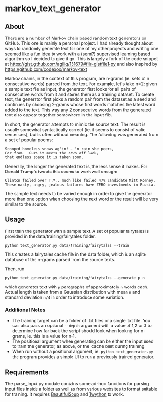# markov_text_generator

## About
There are a number of Markov chain based random text generators on GitHub. This one is mainly a personal project. I had already thought about ways to randomly generate text for one of my other projects and writing one seemed like a fun idea to work with a (semi?) supervised learning based algorithm so I decided to give it go. This is largely a fork of the code snippet at https://gist.github.com/agiliq/131679#file-gistfile1-py and also inspired by https://github.com/codebox/markov-text

Markov chains, in the context of this program, are n-grams (ie. sets of n consecutive words) parsed from the text. For example, let's take n=2: given a sample text file as input, the generator first looks for all pairs of consecutive words from it and stores them as a training dataset. To create text, the generator first picks a random pair from the dataset as a seed and continues by choosing 2-grams whose first words matches the latest word added to the text. This way any 2 consecutive words from the generated text also appear together somewhere in the input file.

In short, the generator attempts to mimic the source text. The result is usually somewhat syntactically correct (ie. it seems to consist of valid sentences), but is often without meaning. The following was generated from a set of popular poems:
```
Scooped homeless snows ag'in! — 'n rain she peers,
Far from — Curb it meets the sawn-off lock,
that endless space it is taken soon.
```
Generally, the longer the generated text is, the less sense it makes. For Donald Trump's tweets this seems to work well enough:
```
Clinton failed over T.V., much like failed 47% candidate Mitt Romney.
These nasty, angry, jealous failures have ZERO investments in Russia.
```
The sample text needs to be varied enough in order to give the generator more than one option when choosing the next word or the result will be very similar to the source.

## Usage
First train the generator with a sample text. A set of popular fairytales is provided in the data/training/fairytales folder.
```
python text_generator.py data/training/fairytales --train
```
This creates a fairytales.cache file in the data folder, which is an sqlite database of the n-grams parsed from the source texts.

Then, run
```
python text_generator.py data/training/fairytales --generate p n
```
which generates text with ```p``` paragraphs of approximately ```n``` words each. Actual length is taken from a Gaussian distribution with mean ```n``` and standard deviation ```n/4``` in order to introduce some variation.

### Additional Notes
 * The training target can be a folder of .txt files or a single .txt file. You can also pass an optional ```--depth``` argument with a value of 1,2 or 3 to determine how far back the script should look when looking for n-grams, ie. this is a value for n-1.
 * The positional argument when generating can be either the input used to train the generator, as above, or the .cache built during training.
 * When run without a positional argument, ie. ```python text_generator.py``` the program provides a simple UI to run a previously trained generator.

 
## Requirements
The parse_input.py module contains some ad-hoc functions for parsing input files inside a folder as well as from various websites to format suitable for training. It requires [BeautifulSoup](https://www.crummy.com/software/BeautifulSoup/bs4/doc/) and [Twython](https://twython.readthedocs.io/en/latest/usage/install.html) to work.
